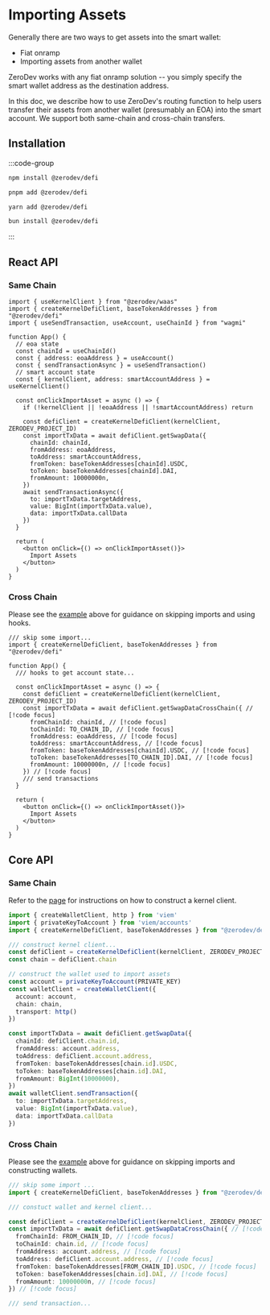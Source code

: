 # Importing Assets

Generally there are two ways to get assets into the smart wallet:

- Fiat onramp
- Importing assets from another wallet

ZeroDev works with any fiat onramp solution -- you simply specify the smart wallet address as the destination address.

In this doc, we describe how to use ZeroDev's routing function to help users transfer their assets from another wallet (presumably an EOA) into the smart account.  We support both same-chain and cross-chain transfers.

## Installation
:::code-group

```bash [npm]
npm install @zerodev/defi
```

```bash [pnpm]
pnpm add @zerodev/defi
```

```bash [yarn]
yarn add @zerodev/defi
```

```bash [bun]
bun install @zerodev/defi
```

:::

## React API

### Same Chain
```tsx
import { useKernelClient } from "@zerodev/waas"
import { createKernelDefiClient, baseTokenAddresses } from "@zerodev/defi"
import { useSendTransaction, useAccount, useChainId } from "wagmi"

function App() {
  // eoa state
  const chainId = useChainId()
  const { address: eoaAddress } = useAccount()
  const { sendTransactionAsync } = useSendTransaction()
  // smart account state
  const { kernelClient, address: smartAccountAddress } = useKernelClient()

  const onClickImportAsset = async () => {
    if (!kernelClient || !eoaAddress || !smartAccountAddress) return

    const defiClient = createKernelDefiClient(kernelClient, ZERODEV_PROJECT_ID)
    const importTxData = await defiClient.getSwapData({ 
      chainId: chainId,
      fromAddress: eoaAddress,
      toAddress: smartAccountAddress,
      fromToken: baseTokenAddresses[chainId].USDC,
      toToken: baseTokenAddresses[chainId].DAI,
      fromAmount: 10000000n,
    })
    await sendTransactionAsync({
      to: importTxData.targetAddress,
      value: BigInt(importTxData.value),
      data: importTxData.callData
    })
  }

  return (
    <button onClick={() => onClickImportAsset()}>
      Import Assets
    </button>
  )
}
```

### Cross Chain

Please see the [example](#same-chain) above for guidance on skipping imports and using hooks.

```tsx
/// skip some import...
import { createKernelDefiClient, baseTokenAddresses } from "@zerodev/defi"

function App() {  
  /// hooks to get account state...

  const onClickImportAsset = async () => {
    const defiClient = createKernelDefiClient(kernelClient, ZERODEV_PROJECT_ID)
    const importTxData = await defiClient.getSwapDataCrossChain({ // [!code focus]
      fromChainId: chainId, // [!code focus]
      toChainId: TO_CHAIN_ID, // [!code focus]
      fromAddress: eoaAddress, // [!code focus]
      toAddress: smartAccountAddress, // [!code focus]
      fromToken: baseTokenAddresses[chainId].USDC, // [!code focus]
      toToken: baseTokenAddresses[TO_CHAIN_ID].DAI, // [!code focus]
      fromAmount: 10000000n, // [!code focus]
    }) // [!code focus]
    /// send transactions
  }

  return (
    <button onClick={() => onClickImportAsset()}>
      Import Assets
    </button>
  )
}
```

## Core API

### Same Chain

Refer to the [page](/smart-wallet/creating-wallets#creating-wallets) for instructions on how to construct a kernel client.

```ts
import { createWalletClient, http } from 'viem'
import { privateKeyToAccount } from 'viem/accounts'
import { createKernelDefiClient, baseTokenAddresses } from "@zerodev/defi"

/// construct kernel client...
const defiClient = createKernelDefiClient(kernelClient, ZERODEV_PROJECT_ID)
const chain = defiClient.chain

// construct the wallet used to import assets
const account = privateKeyToAccount(PRIVATE_KEY) 
const walletClient = createWalletClient({
  account: account,
  chain: chain,
  transport: http()
})

const importTxData = await defiClient.getSwapData({
  chainId: defiClient.chain.id,
  fromAddress: account.address,
  toAddress: defiClient.account.address,
  fromToken: baseTokenAddresses[chain.id].USDC,
  toToken: baseTokenAddresses[chain.id].DAI,
  fromAmount: BigInt(10000000),
})
await walletClient.sendTransaction({
  to: importTxData.targetAddress,
  value: BigInt(importTxData.value),
  data: importTxData.callData
})

```

### Cross Chain

Please see the [example](#same-chain-1) above for guidance on skipping imports and constructing wallets.

```ts
/// skip some import ...
import { createKernelDefiClient, baseTokenAddresses } from "@zerodev/defi"

/// constuct wallet and kernel client...

const defiClient = createKernelDefiClient(kernelClient, ZERODEV_PROJECT_ID)
const importTxData = await defiClient.getSwapDataCrossChain({ // [!code focus]
  fromChainId: FROM_CHAIN_ID, // [!code focus]
  toChainId: chain.id, // [!code focus]
  fromAddress: account.address, // [!code focus]
  toAddress: defiClient.account.address, // [!code focus]
  fromToken: baseTokenAddresses[FROM_CHAIN_ID].USDC, // [!code focus]
  toToken: baseTokenAddresses[chain.id].DAI, // [!code focus]
  fromAmount: 10000000n, // [!code focus]
}) // [!code focus]

/// send transaction...
```